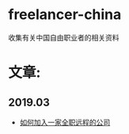 # freelancer-china
收集有关中国自由职业者的相关资料

文章:
 ====
 2019.03
 ------
* [如何加入一家全职远程的公司](https://blog.meathill.com/tech/how-to-get-a-full-time-remote-job.html)

